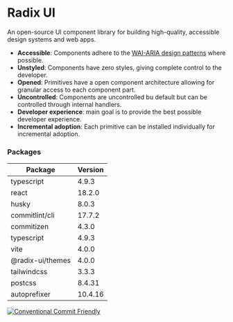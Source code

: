 # Radix UI
An open-source UI component library for building high-quality, accessible design systems and web apps.
- **Accessible**: Components adhere to the [WAI-ARIA design patterns](https://www.w3.org/WAI/ARIA/apg/#aria_ex) where possible.
- **Unstyled**: Components have zero styles, giving complete control to the developer.
- **Opened**: Primitives have a open component architecture allowing for granular access to each component part.
- **Uncontrolled**: Components are uncontrolled bu default but can be controlled through internal handlers.
- **Developer experience**: main goal is to provide the best possible developer experience.
- **Incremental adoption**: Each primitive can be installed individually for incremental adoption.

### Packages

| Package   | Version|
|--------------- | --------------- |
| typescript   | 4.9.3   |
| react   | 18.2.0   |
| husky   | 8.0.3   |
| commitlint/cli | 17.7.2   |
| commitizen| 4.3.0   |
| typescript   | 4.9.3   |
| vite| 4.0.0   |
| @radix-ui/themes | 4.0.0   |
| tailwindcss | 3.3.3   |
| postcss | 8.4.31   |
| autoprefixer | 10.4.16   |

[![Conventional Commit Friendly](https://img.shields.io/badge/commitizen-friendly-brightgreen.svg)](http://commitizen.github.io/cz-cli/)
